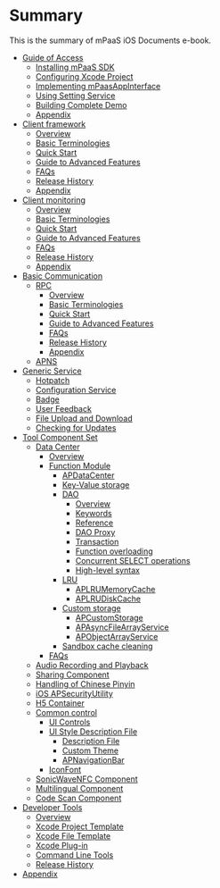 # Summary

This is the summary of mPaaS iOS Documents e-book.

* [Guide of Access]()
    * [Installing mPaaS SDK](appendix/install_sdk.md)
    * [Configuring Xcode Project](appendix/project_config.md)
    * [Implementing mPaasAppInterface](appendix/env.md)
    * [Using Setting Service](appendix/settings.md)
    * [Building Complete Demo](appendix/tutorial.md)
    * [Appendix](appendix/attach.md)
* [Client framework]()
    * [Overview](framework/summary.md)
    * [Basic Terminologies](framework/basic.md)
    * [Quick Start](framework/quick_start.md)
    * [Guide to Advanced Features](framework/avanced.md)
    * [FAQs](framework/faq.md)
    * [Release History](framework/release_note.md)
    * [Appendix](framework/appendix.md)
* [Client monitoring]()
    * [Overview](remotelogging/summary.md)
    * [Basic Terminologies](remotelogging/basic.md)
    * [Quick Start](remotelogging/quick_start.md)
    * [Guide to Advanced Features](remotelogging/avanced.md)
    * [FAQs](remotelogging/faq.md)
    * [Release History](remotelogging/release_note.md)
    * [Appendix](remotelogging/appendix.md)
* [Basic Communication]()
    * [RPC]()
        * [Overview](net_con/rpc/summary.md)
        * [Basic Terminologies](net_con/rpc/term.md)
        * [Quick Start](net_con/rpc/quick_start.md)
        * [Guide to Advanced Features](net_con/rpc/avanced.md)
        * [FAQs](net_con/rpc/faq.md)
        * [Release History](net_con/rpc/release_note.md)
        * [Appendix](net_con/rpc/appendix.md)
    * [APNS](net_con/APNS.md)
* [Generic Service]()
    * [Hotpatch](common_service/hotpatch.md)
    * [Configuration Service](common_service/config.md)
    * [Badge](common_service/badge.md)
    * [User Feedback](common_service/feedback.md)
    * [File Upload and Download](common_service/file_transfer.md)
    * [Checking for Updates](common_service/update.md)
* [Tool Component Set]()
    * [Data Center]()
        * [Overview](tools/data_center/summary.md)
        * [Function Module]()
            * [APDataCenter](tools/data_center/functions/apdatacenter.md)
            * [Key-Value storage](tools/data_center/functions/key_value.md)
            * [DAO]()
                * [Overview](tools/data_center/functions/DAO/summary.md)
                * [Keywords](tools/data_center/functions/DAO/keyword.md)
                * [Reference](tools/data_center/functions/DAO/reference.md)
                * [DAO Proxy](tools/data_center/functions/DAO/proxy.md)
                * [Transaction](tools/data_center/functions/DAO/transaction.md)
                * [Function overloading](tools/data_center/functions/DAO/overload.md)
                * [Concurrent SELECT operations](tools/data_center/functions/DAO/select_parallel.md)
                * [High-level syntax](tools/data_center/functions/DAO/quick_style.md)
            * [LRU]()
                * [APLRUMemoryCache](tools/data_center/functions/LRU/lru_memory.md)
                * [APLRUDiskCache](tools/data_center/functions/LRU/lru_disk.md)
            * [Custom storage]()
                * [APCustomStorage](tools/data_center/functions/custom_storage/summary.md)
                * [APAsyncFileArrayService](tools/data_center/functions/custom_storage/APAsyncFileArrayService.md)
                * [APObjectArrayService](tools/data_center/functions/custom_storage/APObjectArrayService.md)
            * [Sandbox cache cleaning](tools/data_center/functions/clean.md)
        * [FAQs](tools/data_center/faq.md)
    * [Audio Recording and Playback](tools/audio.md)
    * [Sharing Component](tools/share.md)
    * [Handling of Chinese Pinyin](tools/pinyin.md)
    * [iOS APSecurityUtility](tools/security.md)
    * [H5 Container](tools/h5service.md)
    * [Common control]()
        * [UI Controls](tools/ui/UI.md)
        * [UI Style Description File]()
            * [Description File](tools/ui/theme/config.md)
            * [Custom Theme](tools/ui/theme/theme.md)
            * [APNavigationBar](tools/ui/theme/APNavigationBar.md)
        * [IconFont](tools/ui/icon_font.md)
    * [SonicWaveNFC Component](tools/SonicWave.md)
    * [Multilingual Component](tools/multi-language.md)
    * [Code Scan Component](tools/scan.md)
* [Developer Tools]()
    * [Overview](dev_tools/summary.md)
    * [Xcode Project Template](dev_tools/template.md)
    * [Xcode File Template](dev_tools/file_template.md)
    * [Xcode Plug-in](dev_tools/plugins.md)
    * [Command Line Tools](dev_tools/console.md)
    * [Release History](dev_tools/release_note.md)
* [Appendix](open_source.md)